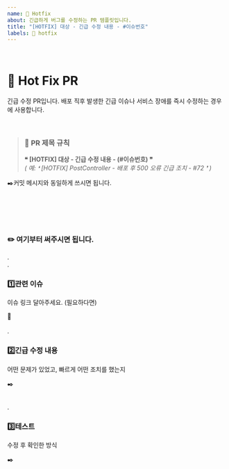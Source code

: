 ```yaml
---
name: 🚨 Hotfix
about: 긴급하게 버그를 수정하는 PR 템플릿입니다.
title: "[HOTFIX] 대상 - 긴급 수정 내용 - #이슈번호"
labels: 🚨 hotfix
---
```


</br>

# 🚨 Hot Fix PR

긴급 수정 PR입니다. 배포 직후 발생한 긴급 이슈나 서비스 장애를 즉시 수정하는 경우에 사용합니다.

</br>

> ### 📝 PR 제목 규칙
> **❝ [HOTFIX] 대상 - 긴급 수정 내용 - (#이슈번호) ❞**
</br>*( 예: ❛ [HOTFIX] PostController - 배포 후 500 오류 긴급 조치 - #72 ❜ )* 

✒️커밋 메시지와 동일하게 쓰시면 됩니다.

</br></br>
---

### ✏️ 여기부터 써주시면 됩니다.
.
</br>.

### 1️⃣관련 이슈
이슈 링크 달아주세요. (필요하다면)

🔗
</br></br>
.
### 2️⃣긴급 수정 내용
어떤 문제가 있었고, 빠르게 어떤 조치를 했는지

✒️
</br></br>

.
### 3️⃣테스트
수정 후 확인한 방식

✒️
</br></br>
